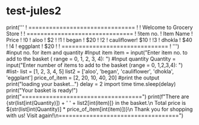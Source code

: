 # test-jules2
print('''
     ! =============================== !
     !   Welcome to Grocery Store      !
     ! =============================== !
     !item no.  !  Item Name !  Price  !
     !0         !  aloo      !    $2   !
     !1         !  began     !   $20   !
     !2         ! cauliflower!   $10   !
     !3         !  dhokla    !   $40   !
     !4         ! eggplant   !   $20   !
     ! =============================== !
''')
#input no. for item and quantity
#Input item
item = input("Enter item no. to add to the basket ( range = 0, 1, 2, 3, 4): ")
#Input quantity
Quantity = input("Enter number of items to add to the basket (range = 0, 1,2,3,4):  ")
#list-
list = [1, 2, 3, 4, 5]
list2 = ['aloo', 'began', 'cauliflower', 'dhokla', 'eggplant']
price_of_item = [2, 20, 10, 40, 20]
#print the output
print("loading your basket...")
delay = 2
import time
time.sleep(delay)
print("Your basket is ready!")
print("===================================")
print(f"There are {str(list[int(Quantity)]) + ' ' + list2[int(item)]} in the basket.\n Total price is ${str(list[int(Quantity)] * price_of_item[int(item)])}\n Thank you for shopping with us! Visit again!\n===================================")    
